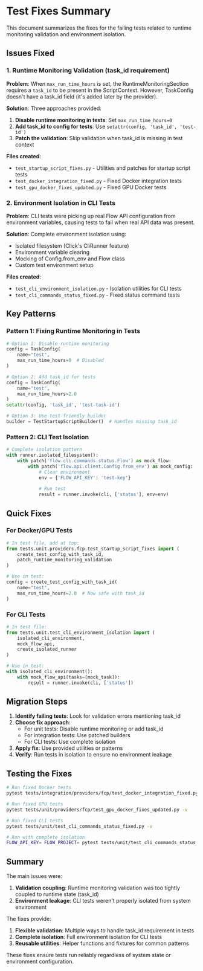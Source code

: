# Test Fixes Summary

This document summarizes the fixes for the failing tests related to runtime monitoring validation and environment isolation.

## Issues Fixed

### 1. Runtime Monitoring Validation (task_id requirement)

**Problem**: When `max_run_time_hours` is set, the RuntimeMonitoringSection requires a `task_id` to be present in the ScriptContext. However, TaskConfig doesn't have a task_id field (it's added later by the provider).

**Solution**: Three approaches provided:

1. **Disable runtime monitoring in tests**: Set `max_run_time_hours=0`
2. **Add task_id to config for tests**: Use `setattr(config, 'task_id', 'test-id')`  
3. **Patch the validation**: Skip validation when task_id is missing in test context

**Files created**:
- `test_startup_script_fixes.py` - Utilities and patches for startup script tests
- `test_docker_integration_fixed.py` - Fixed Docker integration tests
- `test_gpu_docker_fixes_updated.py` - Fixed GPU Docker tests

### 2. Environment Isolation in CLI Tests

**Problem**: CLI tests were picking up real Flow API configuration from environment variables, causing tests to fail when real API data was present.

**Solution**: Complete environment isolation using:
- Isolated filesystem (Click's CliRunner feature)
- Environment variable clearing
- Mocking of Config.from_env and Flow class
- Custom test environment setup

**Files created**:
- `test_cli_environment_isolation.py` - Isolation utilities for CLI tests
- `test_cli_commands_status_fixed.py` - Fixed status command tests

## Key Patterns

### Pattern 1: Fixing Runtime Monitoring in Tests

```python
# Option 1: Disable runtime monitoring
config = TaskConfig(
    name="test",
    max_run_time_hours=0  # Disabled
)

# Option 2: Add task_id for tests
config = TaskConfig(
    name="test", 
    max_run_time_hours=2.0
)
setattr(config, 'task_id', 'test-task-id')

# Option 3: Use test-friendly builder
builder = TestStartupScriptBuilder()  # Handles missing task_id
```

### Pattern 2: CLI Test Isolation

```python
# Complete isolation pattern
with runner.isolated_filesystem():
    with patch('flow.cli.commands.status.Flow') as mock_flow:
        with patch('flow.api.client.Config.from_env') as mock_config:
            # Clear environment
            env = {'FLOW_API_KEY': 'test-key'}
            
            # Run test
            result = runner.invoke(cli, ['status'], env=env)
```

## Quick Fixes

### For Docker/GPU Tests
```python
# In test file, add at top:
from tests.unit.providers.fcp.test_startup_script_fixes import (
    create_test_config_with_task_id,
    patch_runtime_monitoring_validation
)

# Use in test:
config = create_test_config_with_task_id(
    name="test",
    max_run_time_hours=2.0  # Now safe with task_id
)
```

### For CLI Tests
```python
# In test file:
from tests.unit.test_cli_environment_isolation import (
    isolated_cli_environment,
    mock_flow_api,
    create_isolated_runner
)

# Use in test:
with isolated_cli_environment():
    with mock_flow_api(tasks=[mock_task]):
        result = runner.invoke(cli, ['status'])
```

## Migration Steps

1. **Identify failing tests**: Look for validation errors mentioning task_id
2. **Choose fix approach**: 
   - For unit tests: Disable runtime monitoring or add task_id
   - For integration tests: Use patched builders
   - For CLI tests: Use complete isolation
3. **Apply fix**: Use provided utilities or patterns
4. **Verify**: Run tests in isolation to ensure no environment leakage

## Testing the Fixes

```bash
# Run fixed Docker tests
pytest tests/integration/providers/fcp/test_docker_integration_fixed.py -v

# Run fixed GPU tests  
pytest tests/unit/providers/fcp/test_gpu_docker_fixes_updated.py -v

# Run fixed CLI tests
pytest tests/unit/test_cli_commands_status_fixed.py -v

# Run with complete isolation
FLOW_API_KEY= FLOW_PROJECT= pytest tests/unit/test_cli_commands_status_fixed.py -v
```

## Summary

The main issues were:
1. **Validation coupling**: Runtime monitoring validation was too tightly coupled to runtime state (task_id)
2. **Environment leakage**: CLI tests weren't properly isolated from system environment

The fixes provide:
1. **Flexible validation**: Multiple ways to handle task_id requirement in tests
2. **Complete isolation**: Full environment isolation for CLI tests
3. **Reusable utilities**: Helper functions and fixtures for common patterns

These fixes ensure tests run reliably regardless of system state or environment configuration.